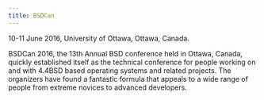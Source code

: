 ```yaml
---
title: BSDCan
---
```

10-11 June 2016, University of Ottawa, Ottawa, Canada.

BSDCan 2016, the 13th Annual BSD conference held in Ottawa, Canada, quickly established itself as the technical conference for people working on and with 4.4BSD based operating systems and related projects. The organizers have found a fantastic formula that appeals to a wide range of people from extreme novices to advanced developers.
